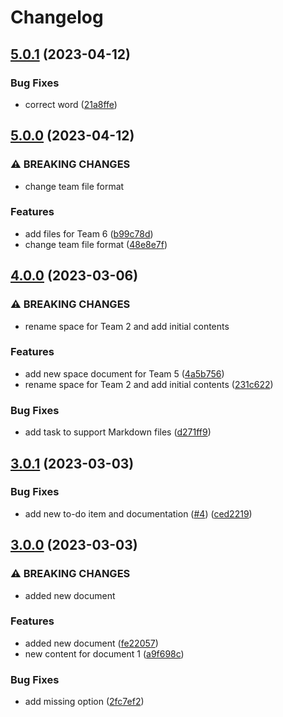 # Changelog

## [5.0.1](https://github.com/sveggiani/automatic-changelog-generation-poc/compare/v5.0.0...v5.0.1) (2023-04-12)


### Bug Fixes

* correct word ([21a8ffe](https://github.com/sveggiani/automatic-changelog-generation-poc/commit/21a8ffe84ba97faabb455c51534f84f1b10aac79))

## [5.0.0](https://github.com/sveggiani/automatic-changelog-generation-poc/compare/v4.0.0...v5.0.0) (2023-04-12)


### ⚠ BREAKING CHANGES

* change team file format

### Features

* add files for Team 6 ([b99c78d](https://github.com/sveggiani/automatic-changelog-generation-poc/commit/b99c78d6fe4b9801bfda60616618e9e43c57d98e))
* change team file format ([48e8e7f](https://github.com/sveggiani/automatic-changelog-generation-poc/commit/48e8e7f552ef99f0325910ca3ffc0eccf54bf455))

## [4.0.0](https://github.com/sveggiani/automatic-changelog-generation-poc/compare/v3.0.1...v4.0.0) (2023-03-06)


### ⚠ BREAKING CHANGES

* rename space for Team 2 and add initial contents

### Features

* add new space document for Team 5 ([4a5b756](https://github.com/sveggiani/automatic-changelog-generation-poc/commit/4a5b756ea45d8ce847c57702433096b4c697af17))
* rename space for Team 2 and add initial contents ([231c622](https://github.com/sveggiani/automatic-changelog-generation-poc/commit/231c622e15d2b6ee160a4077f4e00ac420df33a8))


### Bug Fixes

* add task to support Markdown files ([d271ff9](https://github.com/sveggiani/automatic-changelog-generation-poc/commit/d271ff95661e06a775bae0b9816c98f8e797d2a8))


## [3.0.1](https://github.com/sveggiani/automatic-changelog-generation-poc/compare/v3.0.0...v3.0.1) (2023-03-03)


### Bug Fixes

* add new to-do item and documentation ([#4](https://github.com/sveggiani/automatic-changelog-generation-poc/issues/4)) ([ced2219](https://github.com/sveggiani/automatic-changelog-generation-poc/commit/ced2219298612aab70c39b9483cdcf6ec301567e))

## [3.0.0](https://github.com/sveggiani/automatic-changelog-generation-poc/compare/v2.0.0...v3.0.0) (2023-03-03)


### ⚠ BREAKING CHANGES

* added new document

### Features

* added new document ([fe22057](https://github.com/sveggiani/automatic-changelog-generation-poc/commit/fe22057c3bd90d0011f22192520d5b9893c1d262))
* new content for document 1 ([a9f698c](https://github.com/sveggiani/automatic-changelog-generation-poc/commit/a9f698c7b26e2ad2a657c2d62764d68bf8e06292))


### Bug Fixes

* add missing option ([2fc7ef2](https://github.com/sveggiani/automatic-changelog-generation-poc/commit/2fc7ef241e884ac535deafbb52ec0056d9c0a57b))
